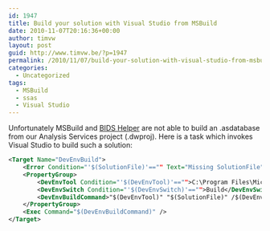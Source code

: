 ```yaml
---
id: 1947
title: Build your solution with Visual Studio from MSBuild
date: 2010-11-07T20:16:36+00:00
author: timvw
layout: post
guid: http://www.timvw.be/?p=1947
permalink: /2010/11/07/build-your-solution-with-visual-studio-from-msbuild/
categories:
  - Uncategorized
tags:
  - MSBuild
  - ssas
  - Visual Studio
---
```

Unfortunately MSBuild and [BIDS Helper](http://bidshelper.codeplex.com/) are not able to build an .asdatabase from our Analysis Services project (.dwproj). Here is a task which invokes Visual Studio to build such a solution:

```xml
<Target Name="DevEnvBuild">
	<Error Condition="'$(SolutionFile)'=="" Text="Missing SolutionFile" />
	<PropertyGroup>
		<DevEnvTool Condition="'$(DevEnvTool)'=="">C:\Program Files\Microsoft Visual Studio 9.0\Common7\IDE\devenv.exe</DevEnvTool>
		<DevEnvSwitch Condition="'$(DevEnvSwitch)'=="">Build</DevEnvSwitch>
		<DevEnvBuildCommand>"$(DevEnvTool)" "$(SolutionFile)" /$(DevEnvSwitch)</DevEnvBuildCommand>
	</PropertyGroup>
	<Exec Command="$(DevEnvBuildCommand)" />
</Target>
```
